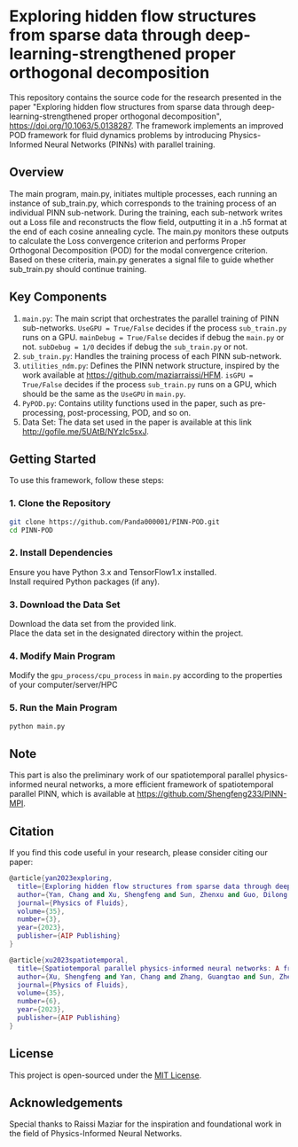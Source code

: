 # Exploring hidden flow structures from sparse data through deep-learning-strengthened proper orthogonal decomposition
This repository contains the source code for the research presented in the paper "Exploring hidden flow structures from sparse data through deep-learning-strengthened proper orthogonal decomposition", https://doi.org/10.1063/5.0138287.
The framework implements an improved POD framework for fluid dynamics problems by introducing Physics-Informed Neural Networks (PINNs) with parallel training.
## Overview
The main program, main.py, initiates multiple processes, each running an instance of sub_train.py, which corresponds to the training process of an individual PINN sub-network.
During the training, each sub-network writes out a Loss file and reconstructs the flow field, outputting it in a .h5 format at the end of each cosine annealing cycle.
The main.py monitors these outputs to calculate the Loss convergence criterion and performs Proper Orthogonal Decomposition (POD) for the modal convergence criterion.
Based on these criteria, main.py generates a signal file to guide whether sub_train.py should continue training.
## Key Components
1. `main.py`: The main script that orchestrates the parallel training of PINN sub-networks.
`UseGPU = True/False` decides if the process `sub_train.py` runs on a GPU.
`mainDebug = True/False` decides if debug the `main.py` or not.
`subDebug = 1/0` decides if debug the `sub_train.py` or not.  
2. `sub_train.py`: Handles the training process of each PINN sub-network.  
3. `utilities_ndm.py`: Defines the PINN network structure, inspired by the work available at https://github.com/maziarraissi/HFM.
`isGPU = True/False` decides if the process `sub_train.py` runs on a GPU, which should be the same as the `UseGPU` in `main.py`.  
4. `PyPOD.py`: Contains utility functions used in the paper, such as pre-processing, post-processing, POD, and so on.  
5. Data Set: The data set used in the paper is available at this link http://gofile.me/5UAtB/NYzIc5sxJ.
## Getting Started
To use this framework, follow these steps:  
### 1. Clone the Repository  
```bash
git clone https://github.com/Panda000001/PINN-POD.git  
cd PINN-POD
```  
### 2. Install Dependencies  
Ensure you have Python 3.x and TensorFlow1.x installed.  
Install required Python packages (if any).  
### 3. Download the Data Set  
Download the data set from the provided link.  
Place the data set in the designated directory within the project.
### 4. Modify Main Program
Modify the `gpu_process/cpu_process` in `main.py` according to the properties of your computer/server/HPC
### 5. Run the Main Program
```bash
python main.py
```
## Note
This part is also the preliminary work of our spatiotemporal parallel physics-informed neural networks, a more efficient framework of spatiotemporal parallel PINN, which is available at https://github.com/Shengfeng233/PINN-MPI.
## Citation
If you find this code useful in your research, please consider citing our paper:
```lua
@article{yan2023exploring,
  title={Exploring hidden flow structures from sparse data through deep-learning-strengthened proper orthogonal decomposition},
  author={Yan, Chang and Xu, Shengfeng and Sun, Zhenxu and Guo, Dilong and Ju, Shengjun and Huang, Renfang and Yang, Guowei},
  journal={Physics of Fluids},
  volume={35},
  number={3},
  year={2023},
  publisher={AIP Publishing}
}

@article{xu2023spatiotemporal,
  title={Spatiotemporal parallel physics-informed neural networks: A framework to solve inverse problems in fluid mechanics},
  author={Xu, Shengfeng and Yan, Chang and Zhang, Guangtao and Sun, Zhenxu and Huang, Renfang and Ju, Shengjun and Guo, Dilong and Yang, Guowei},
  journal={Physics of Fluids},
  volume={35},
  number={6},
  year={2023},
  publisher={AIP Publishing}
}
```
## License
This project is open-sourced under the [MIT License](https://opensource.org/licenses/MIT).

## Acknowledgements
Special thanks to Raissi Maziar for the inspiration and foundational work in the field of Physics-Informed Neural Networks.
